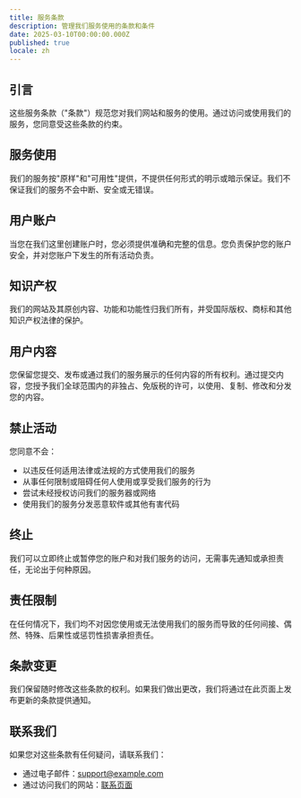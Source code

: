 ```yaml
---
title: 服务条款
description: 管理我们服务使用的条款和条件
date: 2025-03-10T00:00:00.000Z
published: true
locale: zh
---
```


## 引言

这些服务条款（"条款"）规范您对我们网站和服务的使用。通过访问或使用我们的服务，您同意受这些条款的约束。

## 服务使用

我们的服务按"原样"和"可用性"提供，不提供任何形式的明示或暗示保证。我们不保证我们的服务不会中断、安全或无错误。

## 用户账户

当您在我们这里创建账户时，您必须提供准确和完整的信息。您负责保护您的账户安全，并对您账户下发生的所有活动负责。

## 知识产权

我们的网站及其原创内容、功能和功能性归我们所有，并受国际版权、商标和其他知识产权法律的保护。

## 用户内容

您保留您提交、发布或通过我们的服务展示的任何内容的所有权利。通过提交内容，您授予我们全球范围内的非独占、免版税的许可，以使用、复制、修改和分发您的内容。

## 禁止活动

您同意不会：

- 以违反任何适用法律或法规的方式使用我们的服务
- 从事任何限制或阻碍任何人使用或享受我们服务的行为
- 尝试未经授权访问我们的服务器或网络
- 使用我们的服务分发恶意软件或其他有害代码

## 终止

我们可以立即终止或暂停您的账户和对我们服务的访问，无需事先通知或承担责任，无论出于何种原因。

## 责任限制

在任何情况下，我们均不对因您使用或无法使用我们的服务而导致的任何间接、偶然、特殊、后果性或惩罚性损害承担责任。

## 条款变更

我们保留随时修改这些条款的权利。如果我们做出更改，我们将通过在此页面上发布更新的条款提供通知。

## 联系我们

如果您对这些条款有任何疑问，请联系我们：

- 通过电子邮件：support@example.com
- 通过访问我们的网站：[联系页面](https://example.com/contact) 